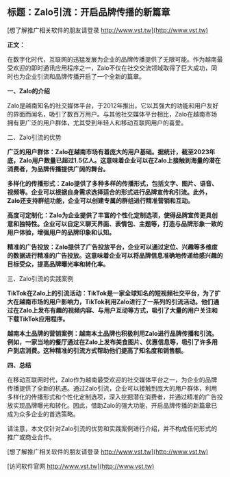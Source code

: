 ## **标题：Zalo引流：开启品牌传播的新篇章**

[想了解推广相关软件的朋友请登录 http://www.vst.tw](http://www.vst.tw)

**正文：**

在数字化时代，互联网的迅猛发展为企业的品牌传播提供了无限可能。作为越南最受欢迎的即时通讯应用程序之一，Zalo不仅在社交交流领域取得了巨大成功，同时也为企业引流和品牌传播开启了一个全新的篇章。

**一、Zalo的介绍**

Zalo是越南知名的社交媒体平台，于2012年推出。它以其强大的功能和用户友好的界面而闻名，吸引了数百万用户。与其他社交媒体平台相比，Zalo在越南市场拥有更广泛的用户群体，尤其受到年轻人和移动互联网用户的喜爱。

二、Zalo引流的优势

**广泛的用户群体：Zalo在越南市场有着庞大的用户基础。据统计，截至2023年底，Zalo用户数量已超过1.5亿人。这意味着企业可以在Zalo上接触到海量的潜在消费者，为品牌传播提供广阔的舞台。**

**多样化的传播形式：Zalo提供了多种多样的传播形式，包括文字、图片、语音、视频等。企业可以根据自身需求选择适合的形式进行品牌宣传和引流。此外，Zalo还支持群组功能，企业可以创建专属的群组进行精准营销和互动。**

**高度可定制化：Zalo为企业提供了丰富的个性化定制选项，使得品牌宣传更具创意和独特性。企业可以自定义聊天界面、表情包、主题等，打造与品牌形象一致的用户体验，增强用户的品牌印象和认知。**

**精准的广告投放：Zalo提供了广告投放平台，企业可以通过定位、兴趣等多维度的数据进行精准的广告投放。这意味着企业可以将品牌信息准确地传递给感兴趣的目标受众，提高品牌曝光率和转化率。**

三、Zalo引流的实践案例

**TikTok在Zalo上的引流活动：TikTok是一家全球知名的短视频社交平台，为了扩大在越南市场的用户影响力，TikTok利用Zalo进行了一系列的引流活动。他们通过在Zalo上发布有趣的视频内容、与用户互动等方式，吸引了大量的用户关注和下载TikTok应用程序。**

**越南本土品牌的营销案例：越南本土品牌也积极利用Zalo进行品牌传播和引流。例如，一家当地的餐厅通过在Zalo上发布美食图片、优惠信息等，吸引了许多用户到店消费。这种精准的引流方式帮助他们提高了知名度和销售额。**

**四、总结**

在移动互联网时代，Zalo作为越南最受欢迎的社交媒体平台之一，为企业的品牌传播提供了全新的机遇。通过Zalo引流，企业可以接触到庞大的用户群体，利用多样化的传播形式和个性化定制选项，深入挖掘潜在消费者，并通过精准的广告投放实现品牌曝光和转化。因此，借助Zalo的强大功能，开启品牌传播的新篇章已成为众多企业的首选策略。

请注意，本文仅针对Zalo引流的优势和实践案例进行介绍，并不构成任何形式的推广或商业合作。

[想了解推广相关软件的朋友请登录 http://www.vst.tw](http://www.vst.tw)


[访问软件官网 http://www.vst.tw](http://www.vst.tw)
